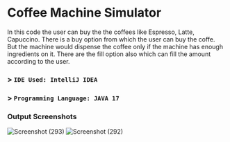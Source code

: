 # Coffee Machine Simulator

In this code the user can buy the the coffees like Espresso, Latte, Capuccino. There is a buy option from which the user can buy the coffe. But the machine would dispense the coffee only if the machine has enough ingredients on it. There are the fill option also which can fill the amount according to the user.


### > ```IDE Used: IntelliJ IDEA```
### > ```Programming Language: JAVA 17```


### Output Screenshots
![Screenshot (293)](https://user-images.githubusercontent.com/95289326/232363867-2d7c4842-f227-4dab-a181-ab6f039013c8.png)
![Screenshot (292)](https://user-images.githubusercontent.com/95289326/232363889-71da2123-c11c-460b-abb3-7cabbe594dc4.png)
